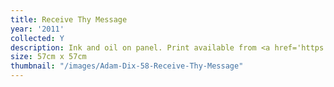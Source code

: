 ```yaml
---
title: Receive Thy Message
year: '2011'
collected: Y
description: Ink and oil on panel. Print available from <a href='https://othercriteria.com/uk/contemporary-art/adam-dix'>Other Criteria</a>
size: 57cm x 57cm
thumbnail: "/images/Adam-Dix-58-Receive-Thy-Message"
---
```

